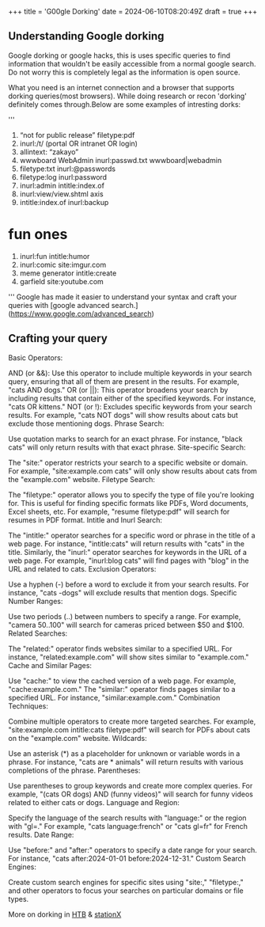 +++
title = 'G00gle Dorking'
date = 2024-06-10T08:20:49Z
draft = true
+++
## Understanding Google dorking
 
Google dorking or google hacks, this is uses specific queries to find information that wouldn't be easily accessible from a normal google search.
Do not worry this is completely legal as the information is open source.

What you need is an internet connection and a browser that supports dorking queries(most browsers).
While doing research or recon 'dorking' definitely comes through.Below are some examples of intresting dorks:

'''
1. “not for public release” filetype:pdf
2. inurl:/t/ (portal OR intranet OR login)
3. allintext: “zakayo” 
4. wwwboard WebAdmin inurl:passwd.txt wwwboard|webadmin
5. filetype:txt inurl:@passwords
6. filetype:log inurl:password
7. inurl:admin intitle:index.of
8. inurl:view/view.shtml axis
9. intitle:index.of inurl:backup

# fun ones
1. inurl:fun intitle:humor
2. inurl:comic site:imgur.com
3. meme generator intitle:create
4. garfield site:youtube.com

'''
Google has made it easier to understand your syntax and craft your queries with [google advanced search.] (https://www.google.com/advanced_search)

## Crafting your query
Basic Operators:

AND (or &&): Use this operator to include multiple keywords in your search query, ensuring that all of them are present in the results. For example, "cats AND dogs."
OR (or ||): This operator broadens your search by including results that contain either of the specified keywords. For instance, "cats OR kittens."
NOT (or !): Excludes specific keywords from your search results. For example, "cats NOT dogs" will show results about cats but exclude those mentioning dogs.
Phrase Search:

Use quotation marks to search for an exact phrase. For instance, "black cats" will only return results with that exact phrase.
Site-specific Search:

The "site:" operator restricts your search to a specific website or domain. For example, "site:example.com cats" will only show results about cats from the "example.com" website.
Filetype Search:

The "filetype:" operator allows you to specify the type of file you're looking for. This is useful for finding specific formats like PDFs, Word documents, Excel sheets, etc. For example, "resume filetype:pdf" will search for resumes in PDF format.
Intitle and Inurl Search:

The "intitle:" operator searches for a specific word or phrase in the title of a web page. For instance, "intitle:cats" will return results with "cats" in the title.
Similarly, the "inurl:" operator searches for keywords in the URL of a web page. For example, "inurl:blog cats" will find pages with "blog" in the URL and related to cats.
Exclusion Operators:

Use a hyphen (-) before a word to exclude it from your search results. For instance, "cats -dogs" will exclude results that mention dogs.
Specific Number Ranges:

Use two periods (..) between numbers to specify a range. For example, "camera $50..$100" will search for cameras priced between $50 and $100.
Related Searches:

The "related:" operator finds websites similar to a specified URL. For instance, "related:example.com" will show sites similar to "example.com."
Cache and Similar Pages:

Use "cache:" to view the cached version of a web page. For example, "cache:example.com."
The "similar:" operator finds pages similar to a specified URL. For instance, "similar:example.com."
Combination Techniques:

Combine multiple operators to create more targeted searches. For example, "site:example.com intitle:cats filetype:pdf" will search for PDFs about cats on the "example.com" website.
Wildcards:

Use an asterisk (*) as a placeholder for unknown or variable words in a phrase. For instance, "cats are * animals" will return results with various completions of the phrase.
Parentheses:

Use parentheses to group keywords and create more complex queries. For example, "(cats OR dogs) AND (funny videos)" will search for funny videos related to either cats or dogs.
Language and Region:

Specify the language of the search results with "language:" or the region with "gl=." For example, "cats language:french" or "cats gl=fr" for French results.
Date Range:

Use "before:" and "after:" operators to specify a date range for your search. For instance, "cats after:2024-01-01 before:2024-12-31."
Custom Search Engines:

Create custom search engines for specific sites using "site:," "filetype:," and other operators to focus your searches on particular domains or file types.

More on dorking in [HTB](https://www.hackthebox.com/blog/What-Is-Google-Dorking) & [stationX](https://www.stationx.net/google-dorks-cheat-sheet/)
